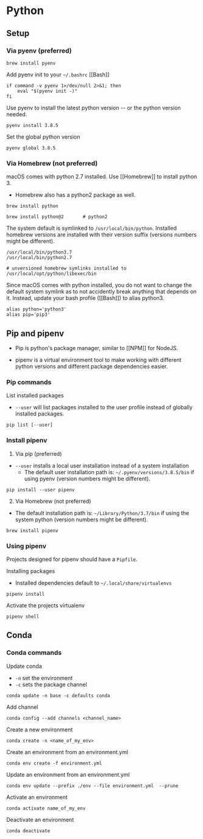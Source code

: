 Python
============

Setup
---------------------

### Via pyenv (preferred)
```
brew install pyenv
```

Add pyenv init to your `~/.bashrc` [[Bash]]
```
if command -v pyenv 1>/dev/null 2>&1; then
    eval "$(pyenv init -)"
fi
```

Use pyenv to install the latest python version -- or the python version needed.
```
pyenv install 3.8.5
```

Set the global python version
```
pyenv global 3.8.5
```

### Via Homebrew (not preferred)

macOS comes with python 2.7 installed. Use [[Homebrew]] to install python 3.
- Homebrew also has a python2 package as well.
```
brew install python

brew install python@2		# python2
```

The system default is symlinked to `/usr/local/bin/python`.
Installed homebrew versions are installed with their version suffix (versions numbers might be different).
```
/usr/local/bin/python3.7
/usr/local/bin/python2.7

# unversioned homebrew symlinks installed to
/usr/local/opt/python/libexec/bin
```

Since macOS comes with python installed, you do not want to change the default system symlink as to not accidently break anything that depends on it.
Instead, update your bash profile ([[Bash]]) to alias python3.
```
alias python='python3'
alias pip='pip3'
```

Pip and pipenv
--------------------
- Pip is python's package manager, similar to [[NPM]] for NodeJS.

- pipenv is a virtual environment tool to make working with different python versions and different package dependencies easier.

### Pip commands
List installed packages
- `--user` will list packages installed to the user profile instead of globally installed packages.
```
pip list [--user]
```

### Install pipenv

1. Via pip (preferred)
- `--user` installs a local user installation instead of a system installation
	- The default user installation path is: `~/.pyenv/versions/3.8.5/bin` if using pyenv (version numbers might be different).

```
pip install --user pipenv
```

2. Via Homebrew (not preferred)
- The default installation path is: `~/Library/Python/3.7/bin` if using the system python (version numbers might be different).

```
brew install pipenv
```

### Using pipenv
Projects designed for pipenv should have a `Pipfile`.

Installing packages
- Installed dependencies default to `~/.local/share/virtualenvs`
```
pipenv install
```

Activate the projects virtualenv
```
pipenv shell
```


Conda
---------------------------------

### Conda commands

Update conda
- `-n` set the environment
- `-c` sets the package channel
```
conda update -n base -c defaults conda
```

Add channel
```
conda config --add channels <channel_name>
```

Create a new environment
```
conda create -n <name_of_my_env>
```

Create an environment from an environment.yml
```
conda env create -f environment.yml
```

Update an environment from an environment.yml
```
conda env update --prefix ./env --file environment.yml  --prune
```

Activate an environment
```
conda activate name_of_my_env
```

Deactivate an environment
```
conda deactivate
```


